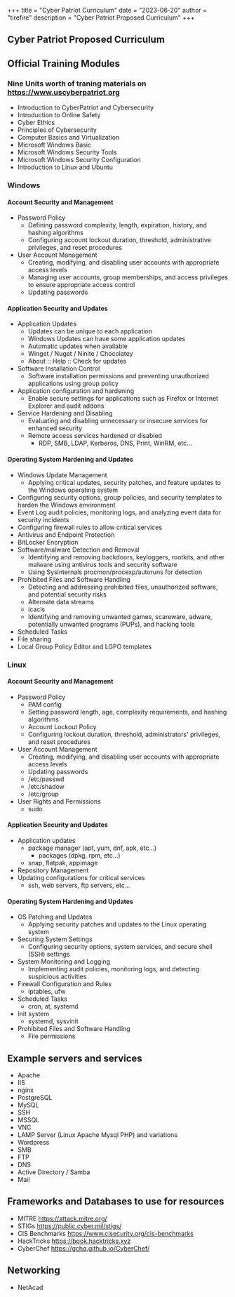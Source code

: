 +++
title = "Cyber Patriot Curriculum"
date = "2023-06-20"
author = "tirefire"
description = "Cyber Patriot Proposed Curriculum"
+++

## Cyber Patriot Proposed Curriculum

## Official Training Modules

### Nine Units worth of traning materials on https://www.uscyberpatriot.org

- Introduction to CyberPatriot and Cybersecurity
- Introduction to Online Safety
- Cyber Ethics
- Principles of Cybersecurity
- Computer Basics and Virtualization
- Microsoft Windows Basic
- Microsoft Windows Security Tools
- Microsoft Windows Security Configuration
- Introduction to Linux and Ubuntu


### Windows

#### Account Security and Management

- Password Policy
  - Defining password complexity, length, expiration, history, and hashing algorithms
  - Configuring account lockout duration, threshold, administrative privileges, and reset procedures
- User Account Management
  - Creating, modifying, and disabling user accounts with appropriate access levels
  - Managing user accounts, group memberships, and access privileges to ensure appropriate access control
  - Updating passwords

#### Application Security and Updates

- Application Updates
  - Updates can be unique to each application
  - Windows Updates can have some application updates
  - Automatic updates when available
  - Winget / Nuget / Ninite / Chocolatey
  - About :: Help :: Check for updates
- Software Installation Control
  - Software installation permissions and preventing unauthorized applications using group policy
- Application configuration and hardening
  - Enable secure settings for applications such as Firefox or Internet Explorer and audit addons
- Service Hardening and Disabling
  - Evaluating and disabling unnecessary or insecure services for enhanced security
  - Remote access services hardened or disabled
    - RDP, SMB, LDAP, Kerberos, DNS, Print, WinRM, etc...

#### Operating System Hardening and Updates

- Windows Update Management
  - Applying critical updates, security patches, and feature updates to the Windows operating system
- Configuring security options, group policies, and security templates to harden the Windows environment
- Event Log audit policies, monitoring logs, and analyzing event data for security incidents
- Configuring firewall rules to allow critical services
- Antivirus and Endpoint Protection
- BitLocker Encryption
- Software/malware Detection and Removal
  - Identifying and removing backdoors, keyloggers, rootkits, and other malware using antivirus tools and security software
  - Using Sysinternals procmon/procexp/autoruns for detection
- Prohibited Files and Software Handling
  - Detecting and addressing prohibited files, unauthorized software, and potential security risks
  - Alternate data streams
  - icacls
  - Identifying and removing unwanted games, scareware, adware, potentially unwanted programs (PUPs), and hacking tools
- Scheduled Tasks
- File sharing
- Local Group Policy Editor and LGPO templates


### Linux

#### Account Security and Management

- Password Policy
  - PAM config
  - Setting password length, age, complexity requirements, and hashing algorithms
  - Account Lockout Policy
  - Configuring lockout duration, threshold, administrators' privileges, and reset procedures
- User Account Management
  - Creating, modifying, and disabling user accounts with appropriate access levels
  - Updating passwords
  - /etc/passwd
  - /etc/shadow
  - /etc/group
- User Rights and Permissions
  - sudo

#### Application Security and Updates

- Application updates
  - package manager (apt, yum, dnf, apk, etc...)
    - packages (dpkg, rpm, etc...)
  - snap, flatpak, appimage
- Repository Management
- Updating configurations for critical services
  - ssh, web servers, ftp servers, etc...

#### Operating System Hardening and Updates

- OS Patching and Updates
  - Applying security patches and updates to the Linux operating system
- Securing System Settings
  - Configuring security options, system services, and secure shell (SSH) settings
- System Monitoring and Logging
  - Implementing audit policies, monitoring logs, and detecting suspicious activities
- Firewall Configuration and Rules
  - iptables, ufw
- Scheduled Tasks
  - cron, at, systemd
- Init system
  - systemd, sysvinit
- Prohibited Files and Software Handling
  - File permissions


## Example servers and services
- Apache
- IIS
- nginx
- PostgreSQL
- MySQL
- SSH
- MSSQL
- VNC
- LAMP Server (Linux Apache Mysql PHP) and variations
- Wordpress
- SMB
- FTP
- DNS
- Active Directory / Samba
- Mail


## Frameworks and Databases to use for resources
- MITRE https://attack.mitre.org/
- STIGs https://public.cyber.mil/stigs/
- CIS Benchmarks https://www.cisecurity.org/cis-benchmarks
- HackTricks https://book.hacktricks.xyz
- CyberChef https://gchq.github.io/CyberChef/


## Networking
- NetAcad
